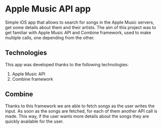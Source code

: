 # Apple Music API app
Simple iOS app that allows to search for songs in the Apple Music servers, get some details about them and their artists.
The aim of this project was to get familiar with Apple Music API and Combine framework, used to make multiple calls, one depending from the other.

## Technologies
This app was developed thanks to the following technologies:
1. Apple Music API
2. Combine framework

## Combine
Thanks to this framework we are able to fetch songs as the user writes the input. As soon as the songs are fetched, for each of them another API call is made. This way, if the user wants more details about the songs they are quickly available for the user.
